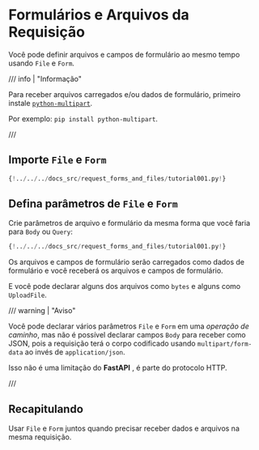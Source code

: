 # Formulários e Arquivos da Requisição

Você pode definir arquivos e campos de formulário ao mesmo tempo usando `File` e `Form`.

/// info | "Informação"

Para receber arquivos carregados e/ou dados de formulário, primeiro instale <a href="https://github.com/Kludex/python-multipart" class="external-link" target="_blank">`python-multipart`</a>.

Por exemplo: `pip install python-multipart`.

///

## Importe `File` e `Form`

```Python hl_lines="1"
{!../../../docs_src/request_forms_and_files/tutorial001.py!}
```

## Defina parâmetros de `File` e `Form`

Crie parâmetros de arquivo e formulário da mesma forma que você faria para `Body` ou `Query`:

```Python hl_lines="8"
{!../../../docs_src/request_forms_and_files/tutorial001.py!}
```

Os arquivos e campos de formulário serão carregados como dados de formulário e você receberá os arquivos e campos de formulário.

E você pode declarar alguns dos arquivos como `bytes` e alguns como `UploadFile`.

/// warning | "Aviso"

Você pode declarar vários parâmetros `File` e `Form` em uma *operação de caminho*, mas não é possível declarar campos `Body` para receber como JSON, pois a requisição terá o corpo codificado usando `multipart/form-data` ao invés de `application/json`.

Isso não é uma limitação do **FastAPI** , é parte do protocolo HTTP.

///

## Recapitulando

Usar `File` e `Form` juntos quando precisar receber dados e arquivos na mesma requisição.
